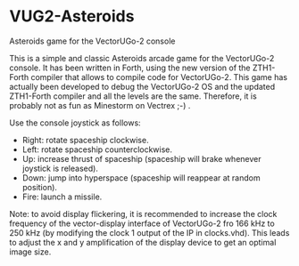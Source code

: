 # VUG2-Asteroids
Asteroids game for the VectorUGo-2 console

This is a simple and classic Asteroids arcade game for the VectorUGo-2 console. It has been written in Forth, using the new version of the ZTH1-Forth compiler that allows to compile code for VectorUGo-2. This game has actually been developed to debug the VectorUGo-2 OS and the updated ZTH1-Forth compiler and all the levels are the same. Therefore, it is probably not as fun as Minestorm on Vectrex ;-) .

Use the console joystick as follows:
* Right: rotate spaceship clockwise.
* Left: rotate spaceship counterclockwise.
* Up: increase thrust of spaceship (spaceship will brake whenever joystick is released).
* Down: jump into hyperspace (spaceship will reappear at random position).
* Fire: launch a missile. 

Note: to avoid display flickering, it is recommended to increase the clock frequency of the vector-display interface of VectorUGo-2 fro 166 kHz to 250 kHz (by modifying the clock 1 output of the IP in clocks.vhd). This leads to adjust the x and y amplification of the display device to get an optimal image size.

